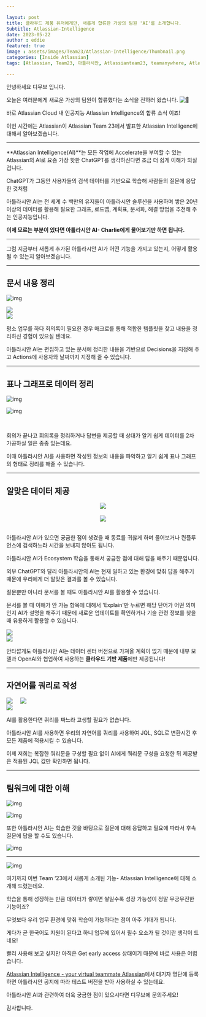 ```yaml
---

layout: post
title: 클라우드 제품 유저에게만, 새롭게 합류한 가상의 팀원 'AI'를 소개합니다.
Subtitle: Atlassian-Intelligence
date: 2023-05-22
author : eddie
featured: true
image : assets/images/Team23/Atlassian-Intelligence/Thumbnail.png
categories: [Inside Atlassian]
tags: [Atlassian, Team23, 아틀라시안, Atlassianteam23, teamanywhere, Atlassian, Atlassian Intelligence, 아틀라시안 인텔리젠스, AI, GPT]

---
```


안녕하세요 디무브 입니다.

오늘은 여러분에게 새로운 가상의 팀원이 합류했다는 소식을 전하러 왔습니다. ![:confetti_ball:](https://pf-emoji-service--cdn.us-east-1.prod.public.atl-paas.net/standard/caa27a19-fc09-4452-b2b4-a301552fd69c/32x32/1f38a.png) 

바로 Atlassian Cloud 내 인공지능 Atlassian Intelligence의 합류 소식 이죠!

이번 시간에는 Atlassian이 Atlassian Team 23에서 발표한 Atlassian Intelligenc에 대해서 알아보겠습니다.

 

------

**Atlassian Intelligence(AI)**는 모든 작업에 Accelerate을 부여할 수 있는 Atlassian의 AI로 요즘 가장 핫한 ChatGPT를 생각하신다면 조금 더 쉽게 이해가 되실 겁니다.



ChatGPT가 그동안 사용자들의 검색 데이터를 기반으로 학습해 사람들의 질문에 응답한 것처럼

아틀라시안 AI는 전 세계 수 백만의 유저들이 아틀라시안 솔루션을 사용하며 쌓은 20년 이상의 데이터를 활용해 필요한 그래프, 로드맵, 계획표, 문서화, 해결 방법을 추천해 주는 인공지능입니다.



**이제 모르는 부분이 있다면 아틀라시안 AI- Charlie에게 물어보기만 하면 됩니다.**

****

그럼 지금부터 새롭게 추가된 아틀라시안 AI가 어떤 기능을 가지고 있는지, 어떻게 활용될 수 있는지 알아보겠습니다.

 

 

------

## **문서 내용 정리**

 

![img](/assets/images/Team23/Atlassian-Intelligence/1.png)

<div style="display: inline-block;">
<div class="left-box">
    <img src="/assets/images/Team23/Atlassian-Intelligence/2.png">
</div>
<div class="right-box">
<img src="/assets/images/Team23/Atlassian-Intelligence/3.png">
</div></div>



평소 업무를 하다 회의록이 필요한 경우 매크로를 통해 적합한 템플릿을 찾고 내용을 정리하신 경험이 있으실 텐데요.

아틀라시안 AI는 편집하고 있는 문서에 정리한 내용을 기반으로 Decisions을 지정해 주고 Actions에 사용자와 날짜까지 지정해 줄 수 있습니다.

 

 

------

## **표나 그래프로 데이터 정리**

 

![img](/assets/images/Team23/Atlassian-Intelligence/4.png)

![img](/assets/images/Team23/Atlassian-Intelligence/5.png)

 <br/>

회의가 끝나고 회의록을 정리하거나 답변을 제공할 때 상대가 알기 쉽게 데이터를 2차 가공하실 일은 종종 있는데요.

이때 아틀라시안 AI를 사용하면 작성된 정보의 내용을 파악하고 알기 쉽게 표나 그래프의 형태로 정리를 해줄 수 있습니다.

 

 

------

## **알맞은 데이터 제공**

 

<center><img src="/assets/images/Team23/Atlassian-Intelligence/6.png"></center> <br/>

 

<center><img src="/assets/images/Team23/Atlassian-Intelligence/7.png"></center> <br/>

아틀라시안 AI가 있으면 궁금한 점이 생겼을 때 동료를 귀찮게 하며 물어보거나 컨플루언스에 검색하느라 시간을 보내지 않아도 됩니다.



아틀라시안 AI가 Ecosystem 학습을 통해서 궁금한 점에 대해 답을 해주기 때문입니다.

외부 ChatGPT와 달리 아틀라시안의 AI는 현재 일하고 있는 환경에 맞춰 답을 해주기 때문에 우리에게 더 알맞은 결과를 볼 수 있습니다.

 

질문뿐만 아니라 문서를 볼 때도 아틀라시안 AI를 활용할 수 있습니다.

문서를 볼 때 이해가 안 가능 항목에 대해서 'Explain'만 누르면 해당 단어가 어떤 의미인지 AI가 설명을 해주기 때문에 새로운 업데이트를 확인하거나 기술 관련 정보를 찾을 때 유용하게 활용할 수 있습니다.

 

<div style="display: inline-block;">
<div class="left-box">
    <img src="/assets/images/Team23/Atlassian-Intelligence/8.png">
</div>
<div class="right-box">
<img src="/assets/images/Team23/Atlassian-Intelligence/9.png">
</div></div>

 

안타깝게도 아틀라시안 AI는 데이터 센터 버전으로 가져올 계획이 없기 때문에 내부 모델과 OpenAI와 협업하여 사용하는 **클라우드 기반 제품**에만 제공됩니다!

 

 

------

## **자연어를 쿼리로 작성**

 



<div style="display: inline-block;">
<div style="max-width:30%; float: left; margin-right:5%; ">
    <img src="/assets/images/Team23/Atlassian-Intelligence/10.png">
    <img style="margin-top: 10%;" src="/assets/images/Team23/Atlassian-Intelligence/11.png">
</div>
<div style="max-width:65%; float: right;">
    <img src="/assets/images/Team23/Atlassian-Intelligence/12.png"> </div></div>



 

AI를 활용한다면 쿼리를 짜느라 고생할 필요가 없습니다.

아틀라시안 AI를 사용하면 우리의 자연어를 쿼리를 사용하여 JQL, SQL로 변환시킨 후 모든 제품에 적용시킬 수 있습니다.

이제 저희는 복잡한 쿼리문을 구성할 필요 없이 AI에게 쿼리문 구성을 요청한 뒤 제공받은 적용된 JQL 값만 확인하면 됩니다.

 

 

------

## **팀워크에 대한 이해**

 

![img](/assets/images/Team23/Atlassian-Intelligence/13.png)

![img](/assets/images/Team23/Atlassian-Intelligence/14.png)

 

또한 아틀라시안 AI는 학습한 것을 바탕으로 질문에 대해 응답하고 필요에 따라서 후속 질문에 답을 할 수도 있습니다.

 

 

![img](/assets/images/Team23/Atlassian-Intelligence/15.png)

 

------

 

![img](/assets/images/Team23/Atlassian-Intelligence/16.png)

 

여기까지 이번 Team ‘23에서 새롭게 소개된 기능- Atlassian Intelligence에 대해 소개해 드렸는데요.



학습을 통해 성장하는 만큼 데이터가 쌓이면 쌓일수록 성장 가능성이 정말 무궁무진한 기능이죠?

무엇보다 우리 업무 환경에 맞춰 학습이 가능하다는 점이 아주 기대가 됩니다.



게다가 곧 한국어도 지원이 된다고 하니 업무에 있어서 필수 요소가 될 것이란 생각이 드네요!



빨리 사용해 보고 싶지만 아직은 Get early access 상태이기 때문에 바로 사용은 어렵습니다.

[Atlassian Intelligence - your virtual teammate  Atlassian](https://www.atlassian.com/software/artificial-intelligence)에서 대기자 명단에 등록하면 아틀라시안 공지에 따라 테스트 버전을 받아 사용하실 수 있는데요.



아틀라시안 AI과 관련하여 더욱 궁금한 점이 있으시다면 디무브에 문의주세요!

감사합니다.





